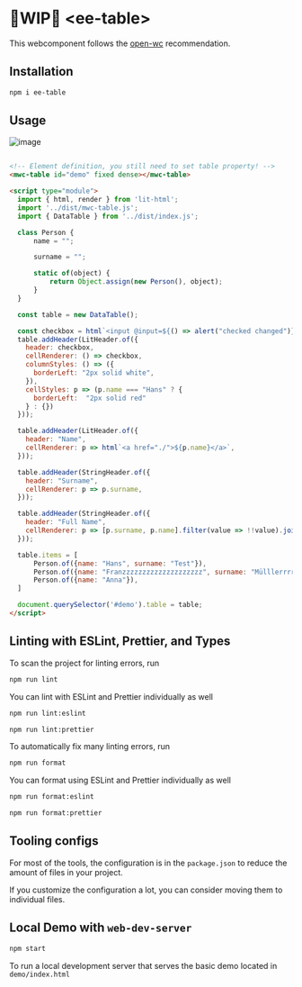 

# 👷WIP👷 \<ee-table>

This webcomponent follows the [open-wc](https://github.com/open-wc/open-wc) recommendation.

## Installation
```bash
npm i ee-table
```

## Usage

![image](https://user-images.githubusercontent.com/9094815/119236977-abd08980-bb3a-11eb-96a7-60825918161e.png)

```html

<!-- Element definition, you still need to set table property! -->
<mwc-table id="demo" fixed dense></mwc-table>

<script type="module">
  import { html, render } from 'lit-html';
  import '../dist/mwc-table.js';
  import { DataTable } from '../dist/index.js';

  class Person {
      name = "";

      surname = "";

      static of(object) {
          return Object.assign(new Person(), object);
      }
  }

  const table = new DataTable();

  const checkbox = html`<input @input=${() => alert("checked changed")} type="checkbox" style="height: 16px; width: 16px;">`
  table.addHeader(LitHeader.of({
    header: checkbox,
    cellRenderer: () => checkbox,
    columnStyles: () => ({
      borderLeft: "2px solid white",
    }),
    cellStyles: p => (p.name === "Hans" ? {
      borderLeft:  "2px solid red"
    } : {})
  }));

  table.addHeader(LitHeader.of({
    header: "Name",
    cellRenderer: p => html`<a href="./">${p.name}</a>`,
  }));

  table.addHeader(StringHeader.of({
    header: "Surname",
    cellRenderer: p => p.surname,
  }));

  table.addHeader(StringHeader.of({
    header: "Full Name",
    cellRenderer: p => [p.surname, p.name].filter(value => !!value).join(", "),
  }));

  table.items = [
      Person.of({name: "Hans", surname: "Test"}),
      Person.of({name: "Franzzzzzzzzzzzzzzzzzzzz", surname: "Mülllerrrrrrrrrrrrrrr"}),
      Person.of({name: "Anna"}),
  ]

  document.querySelector('#demo').table = table;
</script>

```

## Linting with ESLint, Prettier, and Types
To scan the project for linting errors, run
```bash
npm run lint
```

You can lint with ESLint and Prettier individually as well
```bash
npm run lint:eslint
```
```bash
npm run lint:prettier
```

To automatically fix many linting errors, run
```bash
npm run format
```

You can format using ESLint and Prettier individually as well
```bash
npm run format:eslint
```
```bash
npm run format:prettier
```


## Tooling configs

For most of the tools, the configuration is in the `package.json` to reduce the amount of files in your project.

If you customize the configuration a lot, you can consider moving them to individual files.

## Local Demo with `web-dev-server`
```bash
npm start
```
To run a local development server that serves the basic demo located in `demo/index.html`
